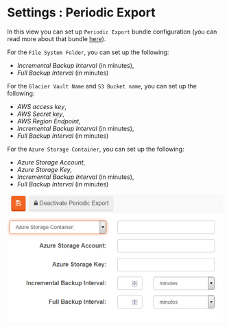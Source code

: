 # Settings : Periodic Export

In this view you can set up `Periodic Export` bundle configuration (you can read more about that bundle [here]()).

For the `File System Folder`, you can set up the following:

- *Incremental Backup Interval* (in minutes),
- *Full Backup Interval* (in minutes)

For the `Glacier Vault Name` and `S3 Bucket name`, you can set up the following:

- *AWS access key*,
- *AWS Secret key*,
- *AWS Region Endpoint*,
- *Incremental Backup Interval* (in minutes),
- *Full Backup Interval* (in minutes)

For the `Azure Storage Container`, you can set up the following:

- *Azure Storage Account*,
- *Azure Storage Key*,
- *Incremental Backup Interval* (in minutes),
- *Full Backup Interval* (in minutes)

![Figure 2. Settings. Azure Storage Container.](images/settings-periodic_export-azure-2.png)
